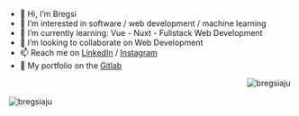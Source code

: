 <ul>
  <li>👋 Hi, I’m Bregsi</li>
  <li>👀 I’m interested in software / web development / machine learning</li>
  <li>🌱 I’m currently learning: Vue - Nuxt - Fullstack Web Development</li>
  <li>💞️ I’m looking to collaborate on Web Development</li>
  <li>📫 Reach me on <a href="https://id.linkedin.com/in/bregsiaju" target="_blank">LinkedIn</a> / <a href="https://instagram.com/bregsiaju/" target="_blank">Instagram</a></li>
  <li>🦊 My portfolio on the <a href="https://gitlab.com/bregsiaju" target="_blank">Gitlab</a></li>
</ul>

<p align="right">
  <img src="https://komarev.com/ghpvc/?username=bregsiaju&label=Profile%20views&color=0e75b6&style=flat" alt="bregsiaju" /> 
</p>

<p>&nbsp;<img align="center" src="https://github-readme-stats.vercel.app/api?username=bregsiaju&show_icons=true&locale=en" alt="bregsiaju" /></p>

<!---
bregsiaju/bregsiaju is a ✨ special ✨ repository because its `README.md` (this file) appears on your GitHub profile.
You can click the Preview link to take a look at your changes.
--->
